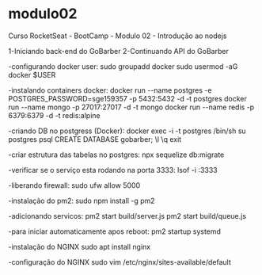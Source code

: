 # modulo02

Curso RocketSeat - BootCamp - Modulo 02 - Introdução ao nodejs

1-Iniciando back-end do GoBarber
2-Continuando API do GoBarber

-configurando docker user:
sudo groupadd docker
sudo usermod -aG docker \$USER

-instalando containers docker:
docker run --name postgres -e POSTGRES_PASSWORD=sge159357 -p 5432:5432 -d -t postgres
docker run --name mongo -p 27017:27017 -d -t mongo
docker run --name redis -p 6379:6379 -d -t redis:alpine

-criando DB no postgress (Docker):
docker exec -i -t postgres /bin/sh
su postgres
psql
CREATE DATABASE gobarber;
\l
\q
exit

-criar estrutura das tabelas no postgres:
npx sequelize db:migrate

-verificar se o serviço esta rodando na porta 3333:
lsof -i :3333

-liberando firewall:
sudo ufw allow 5000

-instalação do pm2:
sudo npm install -g pm2

-adicionando servicos:
pm2 start build/server.js
pm2 start build/queue.js

-para iniciar automaticamente apos reboot:
pm2 startup systemd

-instalação do NGINX
sudo apt install nginx

-configuração do NGINX
sudo vim /etc/nginx/sites-available/default
